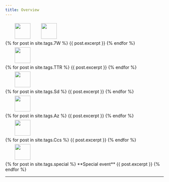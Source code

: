 ```yaml
---
title: Overview
---
```


<div>
 <img src="/wpoc/assets/images/LowResIcon/TTR.jpg" width="50" style="display: inline-block; margin-left: 30px; margin-bottom: 5px; margin-top:5px"/>
 <img src="/wpoc/assets/images/LowResIcon/7W.jpg" width="50" style="display: inline-block; margin-left: 30px; margin-bottom: 5px; margin-top:5px"/>
</div>
{% for post in site.tags.7W %}
{{ post.excerpt }}
{% endfor %}
<br>

<div>
 <img src="/wpoc/assets/images/LowResIcon/TTR.jpg" width="50" style="display: inline-block; margin-left: 30px; margin-bottom: 5px; margin-top:5px"/>
</div>
{% for post in site.tags.TTR %}
{{ post.excerpt }}
{% endfor %}
<br>

<div>
 <img src="/wpoc/assets/images/LowResIcon/Sp.jpg" width="50" style="display: inline-block; margin-left: 30px; margin-bottom: 5px; margin-top:5px"/>
</div>
{% for post in site.tags.Sd %}
{{ post.excerpt }}
{% endfor %}
<br>


<div>
 <img src="/wpoc/assets/images/LowResIcon/Az.png" width="50" style="display: block; margin-left: 30px; margin-bottom: 5px; margin-top:5px"/>
</div>
{% for post in site.tags.Az %}
{{ post.excerpt }}
{% endfor %}
<br>


<div>
 <img src="/wpoc/assets/images/LowResIcon/Ccs.png" width="50" style="display: block; margin-left: 30px; margin-bottom: 5px; margin-top:5px"/>
</div>
{% for post in site.tags.Ccs %}
{{ post.excerpt }}
{% endfor %}
<br>


<div>
 <img src="/wpoc/assets/images/LowResIcon/Special.jpg" width="50" style="display: block; margin-left: 30px; margin-bottom: 5px; margin-top:5px"/>
</div>
{% for post in site.tags.special %}
**Special event**
{{ post.excerpt }}
{% endfor %}
<br>

---



